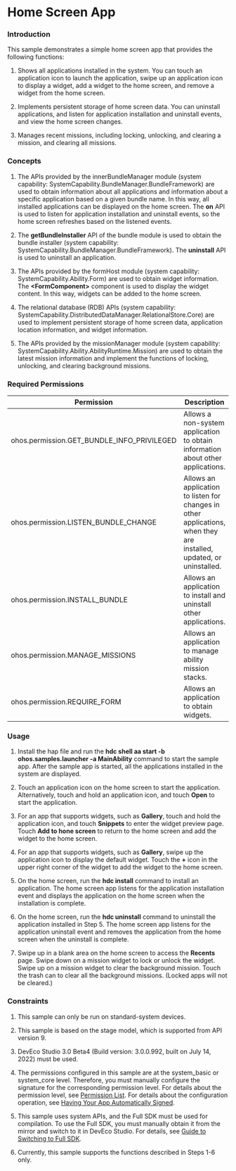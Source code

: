 # Home Screen App

### Introduction

This sample demonstrates a simple home screen app that provides the following functions:

1. Shows all applications installed in the system. You can touch an application icon to launch the application, swipe up an application icon to display a widget, add a widget to the home screen, and remove a widget from the home screen.

2. Implements persistent storage of home screen data. You can uninstall applications, and listen for application installation and uninstall events, and view the home screen changes.

3. Manages recent missions, including locking, unlocking, and clearing a mission, and clearing all missions.

### Concepts

1. The APIs provided by the innerBundleManager module (system capability: SystemCapability.BundleManager.BundleFramework) are used to obtain information about all applications and information about a specific application based on a given bundle name. In this way, all installed applications can be displayed on the home screen. The **on** API is used to listen for application installation and uninstall events, so the home screen refreshes based on the listened events.

2. The **getBundleInstaller** API of the bundle module is used to obtain the bundle installer (system capability: SystemCapability.BundleManager.BundleFramework). The **uninstall** API is used to uninstall an application.

3. The APIs provided by the formHost module (system capability: SystemCapability.Ability.Form) are used to obtain widget information. The **\<FormComponent>** component is used to display the widget content. In this way, widgets can be added to the home screen.

4. The relational database (RDB) APIs (system capability: SystemCapability.DistributedDataManager.RelationalStore.Core) are used to implement persistent storage of home screen data, application location information, and widget information.

5. The APIs provided by the missionManager module (system capability: SystemCapability.Ability.AbilityRuntime.Mission) are used to obtain the latest mission information and implement the functions of locking, unlocking, and clearing background missions.

### Required Permissions

| Permission                                    | Description                                        | Level        |
| ------------------------------------------ | ------------------------------------------------ | ------------ |
| ohos.permission.GET_BUNDLE_INFO_PRIVILEGED | Allows a non-system application to obtain information about other applications.                    | system_basic |
| ohos.permission.LISTEN_BUNDLE_CHANGE       | Allows an application to listen for changes in other applications, when they are installed, updated, or uninstalled.| system_basic |
| ohos.permission.INSTALL_BUNDLE             | Allows an application to install and uninstall other applications.                    | system_core  |
| ohos.permission.MANAGE_MISSIONS            | Allows an application to manage ability mission stacks.                      | system_core  |
| ohos.permission.REQUIRE_FORM               | Allows an application to obtain widgets.                      | system_basic |

### Usage

1. Install the hap file and run the **hdc shell aa start -b ohos.samples.launcher -a MainAbility** command to start the sample app. After the sample app is started, all the applications installed in the system are displayed.

2. Touch an application icon on the home screen to start the application. Alternatively, touch and hold an application icon, and touch **Open** to start the application.

3. For an app that supports widgets, such as **Gallery**, touch and hold the application icon, and touch **Snippets** to enter the widget preview page. Touch **Add to hone screen** to return to the home screen and add the widget to the home screen.

4. For an app that supports widgets, such as **Gallery**, swipe up the application icon to display the default widget. Touch the **+** icon in the upper right corner of the widget to add the widget to the home screen.

5. On the home screen, run the **hdc install** command to install an application. The home screen app listens for the application installation event and displays the application on the home screen when the installation is complete.

6. On the home screen, run the **hdc uninstall** command to uninstall the application installed in Step 5. The home screen app listens for the application uninstall event and removes the application from the home screen when the uninstall is complete.

7. Swipe up in a blank area on the home screen to access the **Recents** page. Swipe down on a mission widget to lock or unlock the widget. Swipe up on a mission widget to clear the background mission. Touch the trash can to clear all the background missions. (Locked apps will not be cleared.)

### Constraints

1. This sample can only be run on standard-system devices.

2. This sample is based on the stage model, which is supported from API version 9.

3. DevEco Studio 3.0 Beta4 (Build version: 3.0.0.992, built on July 14, 2022) must be used.

4. The permissions configured in this sample are at the system_basic or system_core level. Therefore, you must manually configure the signature for the corresponding permission level. For details about the permission level, see [Permission List](https://gitee.com/openharmony/docs/blob/master/en/application-dev/security/AccessToken/permissions-for-all.md). For details about the configuration operation, see [Having Your App Automatically Signed](https://docs.openharmony.cn/pages/v3.2/en/application-dev/security/hapsigntool-overview.md/).

5. This sample uses system APIs, and the Full SDK must be used for compilation. To use the Full SDK, you must manually obtain it from the mirror and switch to it in DevEco Studio. For details, see [Guide to Switching to Full SDK](https://docs.openharmony.cn/pages/v3.2/zh-cn/application-dev/quick-start/full-sdk-switch-guide.md/).

6. Currently, this sample supports the functions described in Steps 1-6 only.
